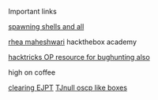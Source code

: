 Important links

[spawning shells and all](sushant747.github.io/total-oscp-guide)

[rhea maheshwari](https://jagskap.blogspot.com/)
hackthebox academy

[hacktricks OP resource for bughunting also](book.hacktricks.xyz)

high on coffee

[clearing EJPT](https://kentosec.com/2019/08/04/how-to-pass-the-ejpt/)
[TJnull oscp like boxes](https://docs.google.com/spreadsheets/u/1/d/1dwSMIAPIam0PuRBkCiDI88pU3yzrqqHkDtBngUHNCw8/htmlview)